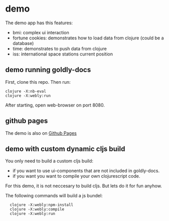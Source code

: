 # demo 

The demo app has this features:
- bmi: complex ui interaction
- fortune cookies: demonstrates how to load data from clojure (could be a database)
- time: demonstrates to push data from clojure
- iss: international space stations current position


## demo running goldly-docs

First, clone this repo. Then run:
 ```
 clojure -X:nb-eval
 clojure -X:webly:run
 ```
After starting, open web-browser on port 8080.

## github pages

The demo is also on [Github Pages](https://pink-gorilla.github.io/demo/)


## demo with custom dynamic cljs build

You only need to build a custom cljs build:
- if you want to use ui-components that are not included in goldly-docs.
- if you want you want to compile your own clojurescript code.

For this demo, it is not neccesary to build cljs. But lets do it for fun anyhow.

The following commands will build a js bundel:

``` 
  clojure -X:webly:npm-install
  clojure -X:webly:compile
  clojure -X:webly:run
```
